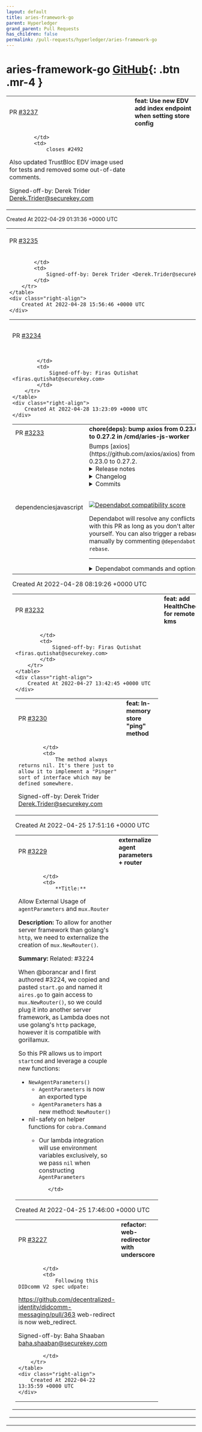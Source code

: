 ```yaml
---
layout: default
title: aries-framework-go
parent: Hyperledger
grand_parent: Pull Requests
has_children: false
permalink: /pull-requests/hyperledger/aries-framework-go
---
```


# aries-framework-go <span class="fs-3 right-align">[GitHub](https://github.com/hyperledger/aries-framework-go){: .btn .mr-4 }</span>


<div>
    <table>
        <tr>
            <td>
                PR <a href="https://github.com/hyperledger/aries-framework-go/pull/3237" class=".btn">#3237</a>
            </td>
            <td>
                <b>
                    feat: Use new EDV add index endpoint when setting store config
                </b>
            </td>
        </tr>
        <tr>
            <td>
                
            </td>
            <td>
                closes #2492

Also updated TrustBloc EDV image used for tests and removed some out-of-date comments.

Signed-off-by: Derek Trider <Derek.Trider@securekey.com>
            </td>
        </tr>
    </table>
    <div class="right-align">
        Created At 2022-04-29 01:31:36 +0000 UTC
    </div>
</div>

<div>
    <table>
        <tr>
            <td>
                PR <a href="https://github.com/hyperledger/aries-framework-go/pull/3235" class=".btn">#3235</a>
            </td>
            <td>
                <b>
                    test: Option to skip the "TestProviderOpenStoreSetGetConfig" tests
                </b>
            </td>
        </tr>
        <tr>
            <td>
                
            </td>
            <td>
                Signed-off-by: Derek Trider <Derek.Trider@securekey.com>
            </td>
        </tr>
    </table>
    <div class="right-align">
        Created At 2022-04-28 15:56:46 +0000 UTC
    </div>
</div>

<div>
    <table>
        <tr>
            <td>
                PR <a href="https://github.com/hyperledger/aries-framework-go/pull/3234" class=".btn">#3234</a>
            </td>
            <td>
                <b>
                    feat: add HealthCheck method to localkms
                </b>
            </td>
        </tr>
        <tr>
            <td>
                
            </td>
            <td>
                Signed-off-by: Firas Qutishat <firas.qutishat@securekey.com>
            </td>
        </tr>
    </table>
    <div class="right-align">
        Created At 2022-04-28 13:23:09 +0000 UTC
    </div>
</div>

<div>
    <table>
        <tr>
            <td>
                PR <a href="https://github.com/hyperledger/aries-framework-go/pull/3233" class=".btn">#3233</a>
            </td>
            <td>
                <b>
                    chore(deps): bump axios from 0.23.0 to 0.27.2 in /cmd/aries-js-worker
                </b>
            </td>
        </tr>
        <tr>
            <td>
                <span class="chip">dependencies</span><span class="chip">javascript</span>
            </td>
            <td>
                Bumps [axios](https://github.com/axios/axios) from 0.23.0 to 0.27.2.
<details>
<summary>Release notes</summary>
<p><em>Sourced from <a href="https://github.com/axios/axios/releases">axios's releases</a>.</em></p>
<blockquote>
<h2>v0.27.2</h2>
<h3>0.27.2 (April 27, 2022)</h3>
<p>Fixes and Functionality:</p>
<ul>
<li>Fixed FormData posting in browser environment by reverting <a href="https://github-redirect.dependabot.com/axios/axios/issues/3785">#3785</a> (<a href="https://github-redirect.dependabot.com/axios/axios/pull/4640">#4640</a>)</li>
<li>Enhanced protocol parsing implementation (<a href="https://github-redirect.dependabot.com/axios/axios/pull/4639">#4639</a>)</li>
<li>Fixed bundle size</li>
</ul>
<h2>v0.27.1</h2>
<h3>0.27.1 (April 26, 2022)</h3>
<p>Fixes and Functionality:</p>
<ul>
<li>Removed import of url module in browser build due to huge size overhead and builds being broken (<a href="https://github-redirect.dependabot.com/axios/axios/pull/4594">#4594</a>)</li>
<li>Bumped follow-redirects to ^1.14.9 (<a href="https://github-redirect.dependabot.com/axios/axios/pull/4615">#4615</a>)</li>
</ul>
<h2>v0.27.0</h2>
<h3>0.27.0 (April 25, 2022)</h3>
<p>Breaking changes:</p>
<ul>
<li>New toFormData helper function that allows the implementor to pass an object and allow axios to convert it to FormData (<a href="https://github-redirect.dependabot.com/axios/axios/pull/3757">#3757</a>)</li>
<li>Removed functionality that removed the the <code>Content-Type</code> request header when passing FormData (<a href="https://github-redirect.dependabot.com/axios/axios/pull/3785">#3785</a>)</li>
<li><strong>(*)</strong> Refactored error handling implementing AxiosError as a constructor, this is a large change to error handling on the whole (<a href="https://github-redirect.dependabot.com/axios/axios/pull/3645">#3645</a>)</li>
<li>Separated responsibility for FormData instantiation between <code>transformRequest</code> and <code>toFormData</code> (<a href="https://github-redirect.dependabot.com/axios/axios/pull/4470">#4470</a>)</li>
<li><strong>(*)</strong> Improved and fixed multiple issues with FormData support (<a href="https://github-redirect.dependabot.com/axios/axios/pull/4448">#4448</a>)</li>
</ul>
<p>QOL and DevX improvements:</p>
<ul>
<li>Added a multipart/form-data testing playground allowing contributors to debug changes easily (<a href="https://github-redirect.dependabot.com/axios/axios/pull/4465">#4465</a>)</li>
</ul>
<p>Fixes and Functionality:</p>
<ul>
<li>Refactored project file structure to avoid circular imports (<a href="https://github-redirect.dependabot.com/axios/axios/pull/4516">#4515</a>) &amp; (<a href="https://github-redirect.dependabot.com/axios/axios/pull/4516">#4516</a>)</li>
<li>Bumped follow-redirects to ^1.14.9 (<a href="https://github-redirect.dependabot.com/axios/axios/pull/4562">#4562</a>)</li>
</ul>
<p>Internal and Tests:</p>
<ul>
<li>Updated dev dependencies to latest version</li>
</ul>
<p>Documentation:</p>
<ul>
<li>Fixing incorrect link in changelog (<a href="https://github-redirect.dependabot.com/axios/axios/pull/4551">#4551</a>)</li>
</ul>
<p>Notes:</p>
<ul>
<li><strong>(*)</strong> Please read these pull requests before updating, these changes are very impactful and far reaching.</li>
</ul>
<h2>v0.26.1</h2>
<h3>0.26.1 (March 9, 2022)</h3>
<p>Fixes and Functionality:</p>
<ul>
<li>Refactored project file structure to avoid circular imports (<a href="https://github-redirect.dependabot.com/axios/axios/pull/4220">#4220</a>)</li>
</ul>
<h2>v0.26.0</h2>
<h3>0.26.0 (February 13, 2022)</h3>
<!-- raw HTML omitted -->
</blockquote>
<p>... (truncated)</p>
</details>
<details>
<summary>Changelog</summary>
<p><em>Sourced from <a href="https://github.com/axios/axios/blob/master/CHANGELOG.md">axios's changelog</a>.</em></p>
<blockquote>
<h3>0.27.2 (April 27, 2022)</h3>
<p>Fixes and Functionality:</p>
<ul>
<li>Fixed FormData posting in browser environment by reverting <a href="https://github-redirect.dependabot.com/axios/axios/issues/3785">#3785</a> (<a href="https://github-redirect.dependabot.com/axios/axios/pull/4640">#4640</a>)</li>
<li>Enhanced protocol parsing implementation (<a href="https://github-redirect.dependabot.com/axios/axios/pull/4639">#4639</a>)</li>
<li>Fixed bundle size</li>
</ul>
<h3>0.27.1 (April 26, 2022)</h3>
<p>Fixes and Functionality:</p>
<ul>
<li>Removed import of url module in browser build due to huge size overhead and builds being broken (<a href="https://github-redirect.dependabot.com/axios/axios/pull/4594">#4594</a>)</li>
<li>Bumped follow-redirects to ^1.14.9 (<a href="https://github-redirect.dependabot.com/axios/axios/pull/4615">#4615</a>)</li>
</ul>
<h3>0.27.0 (April 25, 2022)</h3>
<p>Breaking changes:</p>
<ul>
<li>New toFormData helper function that allows the implementor to pass an object and allow axios to convert it to FormData (<a href="https://github-redirect.dependabot.com/axios/axios/pull/3757">#3757</a>)</li>
<li>Removed functionality that removed the the <code>Content-Type</code> request header when passing FormData (<a href="https://github-redirect.dependabot.com/axios/axios/pull/3785">#3785</a>)</li>
<li><strong>(*)</strong> Refactored error handling implementing AxiosError as a constructor, this is a large change to error handling on the whole (<a href="https://github-redirect.dependabot.com/axios/axios/pull/3645">#3645</a>)</li>
<li>Separated responsibility for FormData instantiation between <code>transformRequest</code> and <code>toFormData</code> (<a href="https://github-redirect.dependabot.com/axios/axios/pull/4470">#4470</a>)</li>
<li><strong>(*)</strong> Improved and fixed multiple issues with FormData support (<a href="https://github-redirect.dependabot.com/axios/axios/pull/4448">#4448</a>)</li>
</ul>
<p>QOL and DevX improvements:</p>
<ul>
<li>Added a multipart/form-data testing playground allowing contributors to debug changes easily (<a href="https://github-redirect.dependabot.com/axios/axios/pull/4465">#4465</a>)</li>
</ul>
<p>Fixes and Functionality:</p>
<ul>
<li>Refactored project file structure to avoid circular imports (<a href="https://github-redirect.dependabot.com/axios/axios/pull/4516">#4515</a>) &amp; (<a href="https://github-redirect.dependabot.com/axios/axios/pull/4516">#4516</a>)</li>
<li>Bumped follow-redirects to ^1.14.9 (<a href="https://github-redirect.dependabot.com/axios/axios/pull/4562">#4562</a>)</li>
</ul>
<p>Internal and Tests:</p>
<ul>
<li>Updated dev dependencies to latest version</li>
</ul>
<p>Documentation:</p>
<ul>
<li>Fixing incorrect link in changelog (<a href="https://github-redirect.dependabot.com/axios/axios/pull/4551">#4551</a>)</li>
</ul>
<p>Notes:</p>
<ul>
<li><strong>(*)</strong> Please read these pull requests before updating, these changes are very impactful and far reaching.</li>
</ul>
<h3>0.26.1 (March 9, 2022)</h3>
<p>Fixes and Functionality:</p>
<ul>
<li>Refactored project file structure to avoid circular imports (<a href="https://github-redirect.dependabot.com/axios/axios/pull/4220">#4220</a>)</li>
</ul>
<h3>0.26.0 (February 13, 2022)</h3>
<p>Fixes and Functionality:</p>
<ul>
<li>Fixed The timeoutErrorMessage property in config not work with Node.js (<a href="https://github-redirect.dependabot.com/axios/axios/pull/3581">#3581</a>)</li>
<li>Added errors to be displayed when the query parsing process itself fails (<a href="https://github-redirect.dependabot.com/axios/axios/pull/3961">#3961</a>)</li>
<li>Fix/remove url required (<a href="https://github-redirect.dependabot.com/axios/axios/pull/4426">#4426</a>)</li>
<li>Update follow-redirects dependency due to Vulnerability (<a href="https://github-redirect.dependabot.com/axios/axios/pull/4462">#4462</a>)</li>
</ul>
<!-- raw HTML omitted -->
</blockquote>
<p>... (truncated)</p>
</details>
<details>
<summary>Commits</summary>
<ul>
<li><a href="https://github.com/axios/axios/commit/bc733fec78326609e751187c9d453cee9bf1993a"><code>bc733fe</code></a> Releasing v0.27.2</li>
<li><a href="https://github.com/axios/axios/commit/b9e9fb4fa0ab1e0f4bc9ac8d8cf493f5f8507dc3"><code>b9e9fb4</code></a> Enhanced protocol parsing implementation to fix <a href="https://github-redirect.dependabot.com/axios/axios/issues/4633">#4633</a>; (<a href="https://github-redirect.dependabot.com/axios/axios/issues/4639">#4639</a>)</li>
<li><a href="https://github.com/axios/axios/commit/76432c18bee20e2cbd9e673af8a3bf43641ad115"><code>76432c1</code></a> Fixed FormData posting in browser environment by reverting <a href="https://github-redirect.dependabot.com/axios/axios/issues/3785">#3785</a>; (<a href="https://github-redirect.dependabot.com/axios/axios/issues/4640">#4640</a>)</li>
<li><a href="https://github.com/axios/axios/commit/82fd15f3d4d0af5c965701d05deed98c6c056e94"><code>82fd15f</code></a> Combined build process and cleaned it up a bit</li>
<li><a href="https://github.com/axios/axios/commit/1d82af1a504dd85925738a80c125209ecc178752"><code>1d82af1</code></a> Fixing issues with bundle sizes</li>
<li><a href="https://github.com/axios/axios/commit/bcb166e6e8fe5425d480c967750a103216f9ba22"><code>bcb166e</code></a> Fixed incorrect date in changelog</li>
<li><a href="https://github.com/axios/axios/commit/838f53b4bb6616d8ec8efdae0612c9c74b8c3804"><code>838f53b</code></a> Merge branch 'master' of github.com:axios/axios</li>
<li><a href="https://github.com/axios/axios/commit/cb9c534963a99292f1d0c6137a7d32d9c859f6d5"><code>cb9c534</code></a> Releasing v0.27.1</li>
<li><a href="https://github.com/axios/axios/commit/91d21fc5fb0eeb4c60f6a75ab6db303c5d23f3c5"><code>91d21fc</code></a> Releasing v0.72.1</li>
<li><a href="https://github.com/axios/axios/commit/167cb8b8e7dbef7acd0be9b05bd50e4af2335291"><code>167cb8b</code></a> Remove eslint-g package as this seems have been added in error</li>
<li>Additional commits viewable in <a href="https://github.com/axios/axios/compare/v0.23.0...v0.27.2">compare view</a></li>
</ul>
</details>
<br />


[![Dependabot compatibility score](https://dependabot-badges.githubapp.com/badges/compatibility_score?dependency-name=axios&package-manager=npm_and_yarn&previous-version=0.23.0&new-version=0.27.2)](https://docs.github.com/en/github/managing-security-vulnerabilities/about-dependabot-security-updates#about-compatibility-scores)

Dependabot will resolve any conflicts with this PR as long as you don't alter it yourself. You can also trigger a rebase manually by commenting `@dependabot rebase`.

[//]: # (dependabot-automerge-start)
[//]: # (dependabot-automerge-end)

---

<details>
<summary>Dependabot commands and options</summary>
<br />

You can trigger Dependabot actions by commenting on this PR:
- `@dependabot rebase` will rebase this PR
- `@dependabot recreate` will recreate this PR, overwriting any edits that have been made to it
- `@dependabot merge` will merge this PR after your CI passes on it
- `@dependabot squash and merge` will squash and merge this PR after your CI passes on it
- `@dependabot cancel merge` will cancel a previously requested merge and block automerging
- `@dependabot reopen` will reopen this PR if it is closed
- `@dependabot close` will close this PR and stop Dependabot recreating it. You can achieve the same result by closing it manually
- `@dependabot ignore this major version` will close this PR and stop Dependabot creating any more for this major version (unless you reopen the PR or upgrade to it yourself)
- `@dependabot ignore this minor version` will close this PR and stop Dependabot creating any more for this minor version (unless you reopen the PR or upgrade to it yourself)
- `@dependabot ignore this dependency` will close this PR and stop Dependabot creating any more for this dependency (unless you reopen the PR or upgrade to it yourself)


</details>
            </td>
        </tr>
    </table>
    <div class="right-align">
        Created At 2022-04-28 08:19:26 +0000 UTC
    </div>
</div>

<div>
    <table>
        <tr>
            <td>
                PR <a href="https://github.com/hyperledger/aries-framework-go/pull/3232" class=".btn">#3232</a>
            </td>
            <td>
                <b>
                    feat: add HealthCheck for remote kms
                </b>
            </td>
        </tr>
        <tr>
            <td>
                
            </td>
            <td>
                Signed-off-by: Firas Qutishat <firas.qutishat@securekey.com>
            </td>
        </tr>
    </table>
    <div class="right-align">
        Created At 2022-04-27 13:42:45 +0000 UTC
    </div>
</div>

<div>
    <table>
        <tr>
            <td>
                PR <a href="https://github.com/hyperledger/aries-framework-go/pull/3230" class=".btn">#3230</a>
            </td>
            <td>
                <b>
                    feat: In-memory store "ping" method
                </b>
            </td>
        </tr>
        <tr>
            <td>
                
            </td>
            <td>
                The method always returns nil. It's there just to allow it to implement a "Pinger" sort of interface which may be defined somewhere.

Signed-off-by: Derek Trider <Derek.Trider@securekey.com>
            </td>
        </tr>
    </table>
    <div class="right-align">
        Created At 2022-04-25 17:51:16 +0000 UTC
    </div>
</div>

<div>
    <table>
        <tr>
            <td>
                PR <a href="https://github.com/hyperledger/aries-framework-go/pull/3229" class=".btn">#3229</a>
            </td>
            <td>
                <b>
                    externalize agent parameters + router
                </b>
            </td>
        </tr>
        <tr>
            <td>
                
            </td>
            <td>
                **Title:**
Allow External Usage of `agentParameters` and `mux.Router`

**Description:**
To allow for another server framework than golang's `http`, we need to externalize the creation of `mux.NewRouter()`.

**Summary:**
Related: #3224 

When @borancar and I first authored #3224, we copied and pasted `start.go` and named it `aires.go` to gain access to `mux.NewRouter()`, so we could plug it into another server framework, as Lambda does not use golang's `http` package, however it is compatible with gorillamux.

So this PR allows us to import `startcmd` and leverage a couple new functions:
 - `NewAgentParameters()`
    - `AgentParameters` is now an exported type
    - `AgentParameters` has a new method: `NewRouter()`
 - nil-safety on helper functions for `cobra.Command`
   - Our lambda integration will use environment variables exclusively, so we pass `nil` when constructing `AgentParameters`

            </td>
        </tr>
    </table>
    <div class="right-align">
        Created At 2022-04-25 17:46:00 +0000 UTC
    </div>
</div>

<div>
    <table>
        <tr>
            <td>
                PR <a href="https://github.com/hyperledger/aries-framework-go/pull/3227" class=".btn">#3227</a>
            </td>
            <td>
                <b>
                    refactor: web-redirector with underscore
                </b>
            </td>
        </tr>
        <tr>
            <td>
                
            </td>
            <td>
                Following this DIDcomm V2 spec udpate:
https://github.com/decentralized-identity/didcomm-messaging/pull/363
web-redirect is now web_redirect.

Signed-off-by: Baha Shaaban <baha.shaaban@securekey.com>

            </td>
        </tr>
    </table>
    <div class="right-align">
        Created At 2022-04-22 13:35:59 +0000 UTC
    </div>
</div>

